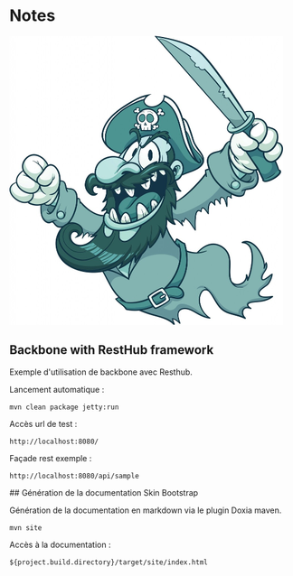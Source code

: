 # Notes

![example image](src/site/images/pirate-484x512.png "An'na")

## Backbone with RestHub framework

Exemple d'utilisation de backbone avec Resthub.

Lancement automatique :

	mvn clean package jetty:run
	
Accès url de test :

	http://localhost:8080/
	
Façade rest exemple :

	http://localhost:8080/api/sample
	



## Génération de la documentation Skin Bootstrap

Génération de la documentation en markdown via le plugin Doxia maven.

	mvn site
	
Accès à la documentation :

	${project.build.directory}/target/site/index.html
	

	

